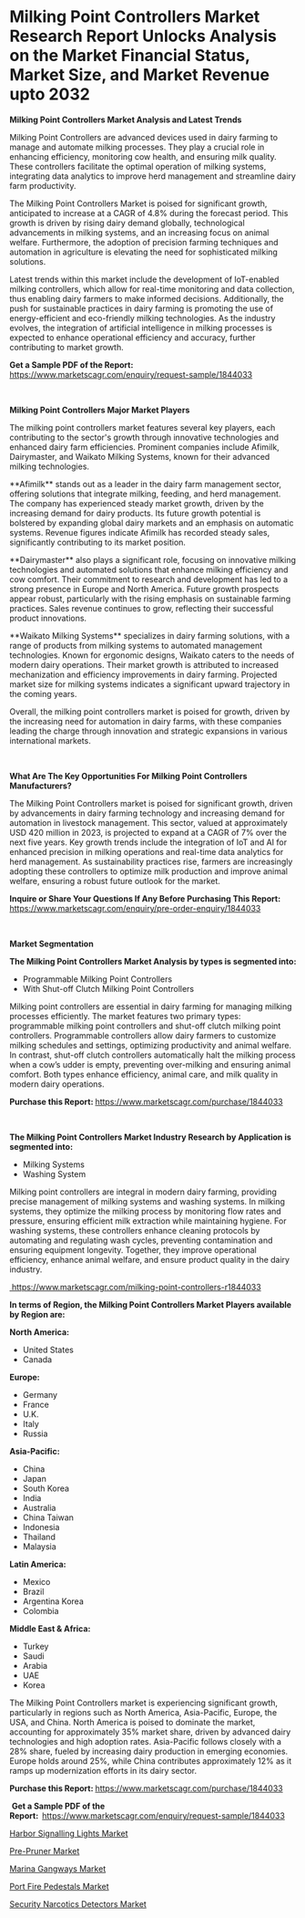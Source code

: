 <p><h1>Milking Point Controllers Market Research Report Unlocks Analysis on the Market Financial Status, Market Size, and Market Revenue upto 2032</h1></p><p><strong>Milking Point Controllers Market Analysis and Latest Trends</strong></p>
<p><p>Milking Point Controllers are advanced devices used in dairy farming to manage and automate milking processes. They play a crucial role in enhancing efficiency, monitoring cow health, and ensuring milk quality. These controllers facilitate the optimal operation of milking systems, integrating data analytics to improve herd management and streamline dairy farm productivity.</p><p>The Milking Point Controllers Market is poised for significant growth, anticipated to increase at a CAGR of 4.8% during the forecast period. This growth is driven by rising dairy demand globally, technological advancements in milking systems, and an increasing focus on animal welfare. Furthermore, the adoption of precision farming techniques and automation in agriculture is elevating the need for sophisticated milking solutions.</p><p>Latest trends within this market include the development of IoT-enabled milking controllers, which allow for real-time monitoring and data collection, thus enabling dairy farmers to make informed decisions. Additionally, the push for sustainable practices in dairy farming is promoting the use of energy-efficient and eco-friendly milking technologies. As the industry evolves, the integration of artificial intelligence in milking processes is expected to enhance operational efficiency and accuracy, further contributing to market growth.</p></p>
<p><strong>Get a Sample PDF of the Report:&nbsp;</strong> <a href="https://www.marketscagr.com/enquiry/request-sample/1844033?utm_campaign=1868&utm_medium=2&utm_source=Github&utm_content=ia&utm_term=12042025&utm_id=milking-point-controllers">https://www.marketscagr.com/enquiry/request-sample/1844033</a></p>
<p>&nbsp;</p>
<p><strong>Milking Point Controllers Major Market Players</strong></p>
<p><p>The milking point controllers market features several key players, each contributing to the sector's growth through innovative technologies and enhanced dairy farm efficiencies. Prominent companies include Afimilk, Dairymaster, and Waikato Milking Systems, known for their advanced milking technologies.</p><p>**Afimilk** stands out as a leader in the dairy farm management sector, offering solutions that integrate milking, feeding, and herd management. The company has experienced steady market growth, driven by the increasing demand for dairy products. Its future growth potential is bolstered by expanding global dairy markets and an emphasis on automatic systems. Revenue figures indicate Afimilk has recorded steady sales, significantly contributing to its market position.</p><p>**Dairymaster** also plays a significant role, focusing on innovative milking technologies and automated solutions that enhance milking efficiency and cow comfort. Their commitment to research and development has led to a strong presence in Europe and North America. Future growth prospects appear robust, particularly with the rising emphasis on sustainable farming practices. Sales revenue continues to grow, reflecting their successful product innovations.</p><p>**Waikato Milking Systems** specializes in dairy farming solutions, with a range of products from milking systems to automated management technologies. Known for ergonomic designs, Waikato caters to the needs of modern dairy operations. Their market growth is attributed to increased mechanization and efficiency improvements in dairy farming. Projected market size for milking systems indicates a significant upward trajectory in the coming years.</p><p>Overall, the milking point controllers market is poised for growth, driven by the increasing need for automation in dairy farms, with these companies leading the charge through innovation and strategic expansions in various international markets.</p></p>
<p>&nbsp;</p>
<p><strong>What Are The Key Opportunities For Milking Point Controllers Manufacturers?</strong></p>
<p><p>The Milking Point Controllers market is poised for significant growth, driven by advancements in dairy farming technology and increasing demand for automation in livestock management. This sector, valued at approximately USD 420 million in 2023, is projected to expand at a CAGR of 7% over the next five years. Key growth trends include the integration of IoT and AI for enhanced precision in milking operations and real-time data analytics for herd management. As sustainability practices rise, farmers are increasingly adopting these controllers to optimize milk production and improve animal welfare, ensuring a robust future outlook for the market.</p></p>
<p><strong>Inquire or Share Your Questions If Any Before Purchasing This Report:</strong> <a href="https://www.marketscagr.com/enquiry/pre-order-enquiry/1844033?utm_campaign=1868&utm_medium=2&utm_source=Github&utm_content=ia&utm_term=12042025&utm_id=milking-point-controllers">https://www.marketscagr.com/enquiry/pre-order-enquiry/1844033</a></p>
<p>&nbsp;</p>
<p><strong>Market Segmentation</strong></p>
<p><strong>The Milking Point Controllers Market Analysis by types is segmented into:</strong></p>
<p><ul><li>Programmable Milking Point Controllers</li><li>With Shut-off Clutch Milking Point Controllers</li></ul></p>
<p><p>Milking point controllers are essential in dairy farming for managing milking processes efficiently. The market features two primary types: programmable milking point controllers and shut-off clutch milking point controllers. Programmable controllers allow dairy farmers to customize milking schedules and settings, optimizing productivity and animal welfare. In contrast, shut-off clutch controllers automatically halt the milking process when a cow’s udder is empty, preventing over-milking and ensuring animal comfort. Both types enhance efficiency, animal care, and milk quality in modern dairy operations.</p></p>
<p><strong>Purchase this Report:&nbsp;</strong><a href="https://www.marketscagr.com/purchase/1844033?utm_campaign=1868&utm_medium=2&utm_source=Github&utm_content=ia&utm_term=12042025&utm_id=milking-point-controllers">https://www.marketscagr.com/purchase/1844033</a></p>
<p>&nbsp;</p>
<p><strong>The Milking Point Controllers Market Industry Research by Application is segmented into:</strong></p>
<p><ul><li>Milking Systems</li><li>Washing System</li></ul></p>
<p><p>Milking point controllers are integral in modern dairy farming, providing precise management of milking systems and washing systems. In milking systems, they optimize the milking process by monitoring flow rates and pressure, ensuring efficient milk extraction while maintaining hygiene. For washing systems, these controllers enhance cleaning protocols by automating and regulating wash cycles, preventing contamination and ensuring equipment longevity. Together, they improve operational efficiency, enhance animal welfare, and ensure product quality in the dairy industry.</p></p>
<p><a href="https://www.marketscagr.com/milking-point-controllers-r1844033?utm_campaign=1868&utm_medium=2&utm_source=Github&utm_content=ia&utm_term=12042025&utm_id=milking-point-controllers">&nbsp;https://www.marketscagr.com/milking-point-controllers-r1844033</a></p>
<p><strong>In terms of Region, the Milking Point Controllers Market Players available by Region are:</strong></p>
<p>
    <p> <strong> North America: </strong>
        <ul>
            <li>United States</li>
            <li>Canada</li>
        </ul>
        </p> 
    <p> <strong> Europe: </strong>
        <ul>
            <li>Germany</li>
            <li>France</li>
            <li>U.K.</li>
            <li>Italy</li>
            <li>Russia</li>
        </ul>
        </p> 
    <p> <strong> Asia-Pacific: </strong>
        <ul>
            <li>China</li>
            <li>Japan</li>
            <li>South Korea</li>
            <li>India</li>
            <li>Australia</li>
            <li>China Taiwan</li>
            <li>Indonesia</li>
            <li>Thailand</li>
            <li>Malaysia</li>
        </ul>
        </p> 
    <p> <strong> Latin America: </strong>
        <ul>
            <li>Mexico</li>
            <li>Brazil</li>
            <li>Argentina Korea</li>
            <li>Colombia</li>
        </ul>
        </p> 
    <p> <strong> Middle East & Africa: </strong>
        <ul>
            <li>Turkey</li>
            <li>Saudi</li>
            <li>Arabia</li>
            <li>UAE</li>
            <li>Korea</li>
        </ul>
    </p>
    </p>
<p><p>The Milking Point Controllers market is experiencing significant growth, particularly in regions such as North America, Asia-Pacific, Europe, the USA, and China. North America is poised to dominate the market, accounting for approximately 35% market share, driven by advanced dairy technologies and high adoption rates. Asia-Pacific follows closely with a 28% share, fueled by increasing dairy production in emerging economies. Europe holds around 25%, while China contributes approximately 12% as it ramps up modernization efforts in its dairy sector.</p></p>
<p><strong>Purchase this Report: </strong><a href="https://www.marketscagr.com/purchase/1844033?utm_campaign=1868&utm_medium=2&utm_source=Github&utm_content=ia&utm_term=12042025&utm_id=milking-point-controllers">https://www.marketscagr.com/purchase/1844033</a></p>
<p>&nbsp;<strong>Get a Sample PDF of the Report:&nbsp;&nbsp;</strong><a href="https://www.marketscagr.com/enquiry/request-sample/1844033?utm_campaign=1868&utm_medium=2&utm_source=Github&utm_content=ia&utm_term=12042025&utm_id=milking-point-controllers">https://www.marketscagr.com/enquiry/request-sample/1844033</a></p>
<p><strong></strong></p>
<p><p><a href="https://github.com/knazsdadeyvw/Market-Research-Report-List-1/blob/main/harbor-signalling-lights-market.md?utm_campaign=1868&utm_medium=2&utm_source=Github&utm_content=ia&utm_term=12042025&utm_id=milking-point-controllers">Harbor Signalling Lights Market</a></p><p><a href="https://github.com/Krish2023na/Market-Research-Report-List-7/blob/main/pre-pruner-market.md?utm_campaign=1868&utm_medium=2&utm_source=Github&utm_content=ia&utm_term=12042025&utm_id=milking-point-controllers">Pre-Pruner Market</a></p><p><a href="https://github.com/aarenlazosw3/Market-Research-Report-List-1/blob/main/marina-gangways-market.md?utm_campaign=1868&utm_medium=2&utm_source=Github&utm_content=ia&utm_term=12042025&utm_id=milking-point-controllers">Marina Gangways Market</a></p><p><a href="https://github.com/RickHolmes3/Market-Research-Report-List-7/blob/main/port-fire-pedestals-market.md?utm_campaign=1868&utm_medium=2&utm_source=Github&utm_content=ia&utm_term=12042025&utm_id=milking-point-controllers">Port Fire Pedestals Market</a></p><p><a href="https://github.com/goliareanoyh/Market-Research-Report-List-1/blob/main/security-narcotics-detectors-market.md?utm_campaign=1868&utm_medium=2&utm_source=Github&utm_content=ia&utm_term=12042025&utm_id=milking-point-controllers">Security Narcotics Detectors Market</a></p></p>